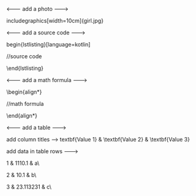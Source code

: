 <--- add a photo --->

includegraphics[width=10cm]{girl.jpg}




 <--- add a source code --->
 
begin{lstlisting}[language=kotlin]

 //source code
 
\end{lstlisting}





<--- add a math formula --->

\begin{align*}

  //math formula
  
\end{align*}





<--- add a table --->

add column titles --> textbf{Value 1} & \textbf{Value 2} & \textbf{Value 3}

add data in table rows --->

1 & 1110.1 & a\\

2 & 10.1 & b\\

3 & 23.113231 & c\\


